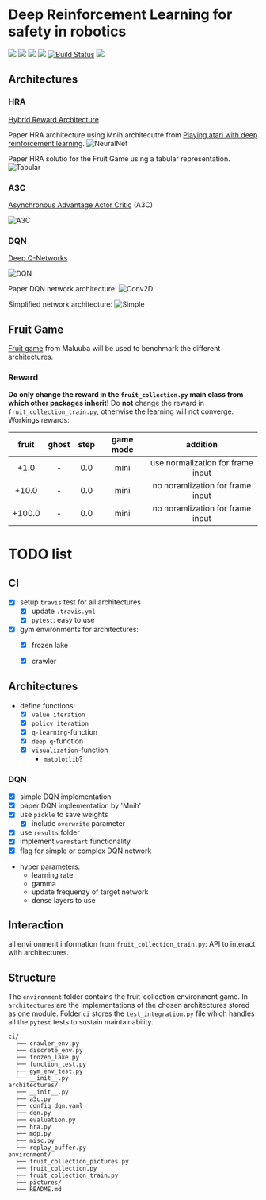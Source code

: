 # Deep Reinforcement Learning for safety in robotics
![](badges/anaconda-v4.5.11-blue.svg)
![](badges/conda_env-safety-blue.svg)
![](badges/python-v3.6.6-blue.svg)
![](badges/Ubuntu-16.04.svg)
[![Build Status](https://travis-ci.com/ipa-mae-ma/safety.svg?branch=master)](https://travis-ci.com/ipa-mae-ma/safety)
![](badges/trousers-shorts-yellow.svg)

## Architectures
### HRA
[Hybrid Reward Architecture](http://arxiv.org/abs/1706.04208)

Paper HRA architecture using Mnih architecutre from [Playing atari with deep reinforcement learning](https://arxiv.org/pdf/1312.5602.pdf).
![NeuralNet](badges/lr0_001-g0_99-u25_HRA_NN.jpg)

Paper HRA solutio for the Fruit Game using a tabular representation.
![Tabular](badges/lr0_001-g0_99-u25_HRA_tab.jpg)

### A3C
[Asynchronous Advantage Actor Critic](http://arxiv.org/abs/1602.01783) (A3C)

![A3C](badges/A3C_game.gif)

### DQN
[Deep Q-Networks](https://www.nature.com/articles/nature14236.pdf)

![DQN](badges/DQN_game.gif)

Paper DQN network architecture:
![Conv2D](badges/lr2_5e-05-g0_85Conv2D_DQN.jpg)

Simplified network architecture:
![Simple](badges/lr2_5e-05-g0_85-u250_DQN.jpg)

## Fruit Game
[Fruit game](https://github.com/Maluuba/hra) from Maluuba will be used to benchmark the different architectures.

### Reward
**Do only change the reward in the `fruit_collection.py` main class from which other packages inherit!**
Do **not** change the reward in `fruit_collection_train.py`, otherwise the learning will not converge.
Workings rewards:

| fruit | ghost | step | game mode | addition |
|:---:|:---:|:---:|:--:|:---:|
| +1.0  |  -    | 0.0  | mini | use normalization for frame input |
| +10.0| - | 0.0 | mini | no noramlization for frame input |
| +100.0| - | 0.0 | mini | no noramlization for frame input |

# TODO list

## CI
- [x] setup `travis` test for all architectures
  - [x] update `.travis.yml`
  - [x] `pytest`: easy to use

- [x] gym environments for architectures:
  - [x] frozen lake
  - [x] crawler


## Architectures
- define functions:
  - [x] `value iteration`
  - [x] `policy iteration`
  - [x] `q-learning`-function
  - [x] `deep q`-function
  - [x] `visualization`-function
    - `matplotlib`?

### DQN

- [x] simple DQN implementation
- [x] paper DQN implementation by 'Mnih'
- [x] use `pickle` to save weights
  - [x] include `overwrite` parameter
- [x] use `results` folder
- [x] implement `warmstart` functionality
- [x] flag for simple or complex DQN network

- hyper parameters:
  - learning rate
  - gamma
  - update frequenzy of target network
  - dense layers to use

## Interaction
all environment information from `fruit_collection_train.py`: API to interact with architectures.

## Structure
The `environment` folder contains the fruit-collection environment game. In `architectures` are the implementations of the chosen architectures stored as one module.
Folder `ci` stores the `test_integration.py` file which handles all the `pytest` tests to sustain maintainability.

```text
ci/
  ├── crawler_env.py
  ├── discrete_env.py
  ├── frozen_lake.py
  ├── function_test.py
  ├── gym_env_test.py
  └── __init__.py
architectures/
  ├── __init__.py
  ├── a3c.py
  ├── config_dqn.yaml
  ├── dqn.py
  ├── evaluation.py
  ├── hra.py
  ├── mdp.py
  ├── misc.py
  └── replay_buffer.py
environment/
  ├── fruit_collection_pictures.py
  ├── fruit_collection.py
  ├── fruit_collection_train.py
  ├── pictures/
  └── README.md
```
